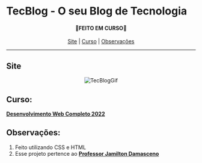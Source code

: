 # TecBlog - O seu Blog de Tecnologia
<h4 align="center">
   🚨<strong>FEITO EM CURSO</strong>🚨
</h4>
<p align="center">
   <a href="#Site">Site</a> |
   <a href="#Curso">Curso</a> |
   <a href="#Observações">Observações</a>
</p><hr>


## Site
<div align="center">

![TecBlogGif](https://user-images.githubusercontent.com/85363903/169450306-db8d51f2-ba4d-4abb-8538-7818b9ca9dc0.gif)

</div>

## Curso:
<strong><a href="https://www.udemy.com/course/web-completo/">Desenvolvimento Web Completo 2022</a></strong>

## Observações: 
<ol>
   <li>Feito utilizando CSS e HTML</li>
   <li>Esse projeto pertence ao <strong><a href="https://www.linkedin.com/in/jamiltondamasceno/">Professor Jamilton Damasceno</a></strong> </li>
</ol>
